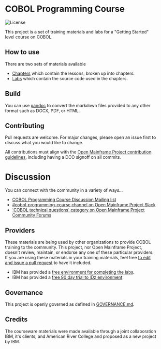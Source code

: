 # COBOL Programming Course

![License](https://img.shields.io/github/license/OpenMainframeProject/cobol-programming-course)

This project is a set of training materials and labs for a "Getting Started" level course on COBOL.

## How to use

There are two sets of materials available

- [Chapters](https://github.com/openmainframeproject/cobol-programming-course/blob/master/COBOL%20Programming%20with%20VSCode.md) which contain the lessons, broken up into chapters.
- [Labs](https://github.com/openmainframeproject/cobol-programming-course/tree/master/Labs) which contain the source code used in the chapters.

## Build

You can use [pandoc](https://pandoc.org/) to convert the markdown files provided to any other format such as DOCX, PDF, or HTML.

## Contributing

Pull requests are welcome. For major changes, please open an issue first to discuss what you would like to change.

All contributions must align with the [Open Mainframe Project contribution guidelines](https://github.com/openmainframeproject/tac/blob/master/process/contribution_guidelines.md), including having a DCO signoff on all commits.

# Discussion

You can connect with the community in a variety of ways...

- [COBOL Programming Course Discussion Mailing list](https://lists.openmainframeproject.org/g/cobol-course-discussion)
- [#cobol-programming-course channel on Open Mainframe Project Slack](https://slack.openmainframeproject.org)
- ['COBOL technical questions' category on Open Mainframe Project Community Forums](https://community.openmainframeproject.org/c/cobol-technical-questions/16)

## Providers

These materials are being used by other organizations to provide COBOL training to the community. This project, nor Open Mainframe Project, doesn't review, maintain, or endorse any one of these particular providers. If you are using these materials in your training materials, feel free [to edit and issue a pull request](https://github.com/openmainframeproject/cobol-programming-course/edit/governance-docs/README.md) to have it included.

- IBM has provided a [free environment for completing the labs](http://ibm.biz/cobollabs).
- IBM has provided a [free 90 day trial to IDz environment](https://developer.ibm.com/mainframe/products/ibm-z-open-development)

## Governance

This project is openly governed as defined in [GOVERNANCE.md](GOVERNANCE.md).

## Credits

The courseware materials were made available through a joint collaboration IBM, it's clients, and American River College and proposed as a new project by IBM.

